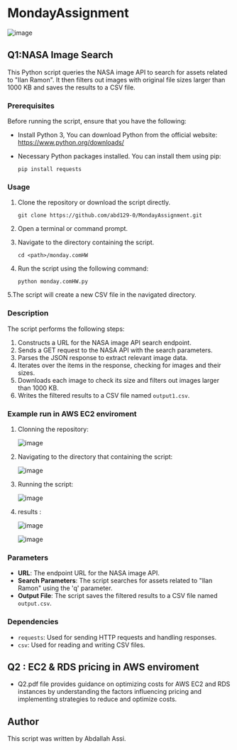 # MondayAssignment

![image](https://github.com/abd129-0/MondayAssignment/assets/75143506/bdcf979a-add6-4b4c-baae-b57d70c12c9c)

## Q1:NASA Image Search
This Python script queries the NASA image API to search for assets related to "Ilan Ramon". It then filters out images with original file sizes larger than 1000 KB and saves the results to a CSV file.

### Prerequisites

Before running the script, ensure that you have the following:

- Install Python 3, You can download Python from the official website: https://www.python.org/downloads/
- Necessary Python packages installed. You can install them using pip:

    ```
    pip install requests
    ```

### Usage

1. Clone the repository or download the script directly.
    ```
    git clone https://github.com/abd129-0/MondayAssignment.git
    ```
2. Open a terminal or command prompt.

3. Navigate to the directory containing the script.
    ```
    cd <path>/monday.comHW
    ```
4. Run the script using the following command:
    ```
    python monday.comHW.py
    ```
5.The script will create a new CSV file in the navigated directory. 

    


### Description

The script performs the following steps:

1. Constructs a URL for the NASA image API search endpoint.
2. Sends a GET request to the NASA API with the search parameters.
3. Parses the JSON response to extract relevant image data.
4. Iterates over the items in the response, checking for images and their sizes.
5. Downloads each image to check its size and filters out images larger than 1000 KB.
6. Writes the filtered results to a CSV file named `output1.csv`.


### Example run in AWS EC2 enviroment
1. Clonning the repository:

    ![image](https://github.com/abd129-0/MondayAssignment/assets/75143506/9d31f2b0-5488-47fe-85e9-59752367dbb9)
   
2. Navigating to the directory that containing the script:

    ![image](https://github.com/abd129-0/MondayAssignment/assets/75143506/f0c9b041-ab89-4ac1-85ab-1ce1e22c8587)

3. Running the script:

    ![image](https://github.com/abd129-0/MondayAssignment/assets/75143506/2d41612d-fcae-4495-8848-06423e2f16b8)

4. results :

   ![image](https://github.com/abd129-0/MondayAssignment/assets/75143506/8671b323-78d6-4476-88f3-338914137b7d)

   ![image](https://github.com/abd129-0/MondayAssignment/assets/75143506/29b7c9c4-d250-4cd3-8b17-3245b1c706c2)


   
   
 



### Parameters

- **URL**: The endpoint URL for the NASA image API.
- **Search Parameters**: The script searches for assets related to "Ilan Ramon" using the 'q' parameter.
- **Output File**: The script saves the filtered results to a CSV file named `output.csv`.

### Dependencies

- `requests`: Used for sending HTTP requests and handling responses.
- `csv`: Used for reading and writing CSV files.

## Q2 : EC2 & RDS pricing in AWS enviroment
- Q2.pdf file provides guidance on optimizing costs for AWS EC2 and RDS instances by understanding the factors influencing pricing and implementing strategies to reduce and optimize costs.

## Author

This script was written by Abdallah Assi.
